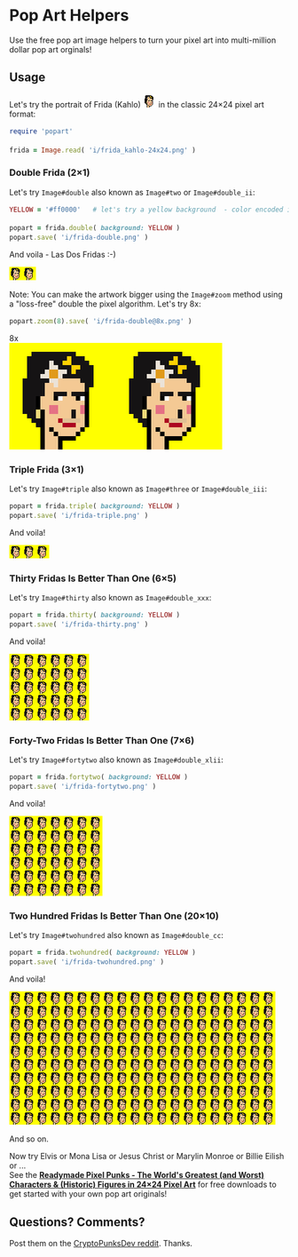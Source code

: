 # Pop Art Helpers


Use the free pop art image helpers
to turn your pixel art
into multi-million dollar pop art orginals!




## Usage

Let's try the portrait of Frida (Kahlo) ![](i/frida_kahlo-24x24.png)
in the classic 24×24 pixel art format:

``` ruby
require 'popart'

frida = Image.read( 'i/frida_kahlo-24x24.png' )
```



### Double Frida (2×1)

Let's try `Image#double` also known as `Image#two` or `Image#double_ii`:

``` ruby
YELLOW = '#ff0000'   # let's try a yellow background  - color encoded in rgb (red/green/blue) hex

popart = frida.double( background: YELLOW )
popart.save( 'i/frida-double.png' )
```

And voila - Las Dos Fridas :-)

![](i/frida-double.png)


Note: You can make the artwork bigger using the `Image#zoom` method using a "loss-free" double the pixel algorithm. 
Let's try 8x:

``` ruby
popart.zoom(8).save( 'i/frida-double@8x.png' )
```

8x <br>
![](i/frida-double@8x.png)




### Triple Frida  (3×1)

Let's try `Image#triple` also known as `Image#three` or `Image#double_iii`:

``` ruby
popart = frida.triple( background: YELLOW )
popart.save( 'i/frida-triple.png' )
```

And voila!

![](i/frida-triple.png)



### Thirty Fridas Is Better Than One (6×5)

Let's try `Image#thirty` also known as `Image#double_xxx`:

``` ruby
popart = frida.thirty( background: YELLOW )
popart.save( 'i/frida-thirty.png' )
```

And voila!

![](i/frida-thirty.png)



### Forty-Two Fridas Is Better Than One (7×6)

Let's try `Image#fortytwo` also known as `Image#double_xlii`:

``` ruby
popart = frida.fortytwo( background: YELLOW )
popart.save( 'i/frida-fortytwo.png' )
```

And voila!

![](i/frida-fortytwo.png)



### Two Hundred Fridas Is Better Than One (20×10)

Let's try `Image#twohundred` also known as `Image#double_cc`:

``` ruby
popart = frida.twohundred( background: YELLOW )
popart.save( 'i/frida-twohundred.png' )
```

And voila!

![](i/frida-twohundred.png)


And so on.




Now try Elvis or Mona Lisa or Jesus Christ or Marylin Monroe or Billie Eilish or ...    
See the [**Readymade Pixel Punks - The World's Greatest (and Worst) Characters & (Historic) Figures in 24×24 Pixel Art**](https://github.com/cryptopunksnotdead/punks.readymade)
for free downloads to get started with your own pop art originals! 





## Questions? Comments?

Post them on the [CryptoPunksDev reddit](https://old.reddit.com/r/CryptoPunksDev). Thanks.


